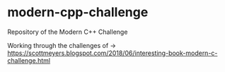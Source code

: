 # modern-cpp-challenge
Repository of the Modern C++ Challenge


Working through the challenges of -> https://scottmeyers.blogspot.com/2018/06/interesting-book-modern-c-challenge.html